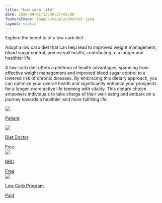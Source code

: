 ```yaml
---
title: "Low carb life"
date: 2020-09-01T12:49:27+06:00
featureImage: images/ma/placeholder.jpeg
layout: static
---
```


Explore the benefits of a low carb diet.

Adopt a low carb diet that can help lead to improved weight management, blood sugar control, and overall health, contributing to a longer and healthier life.

A low-carb diet offers a plethora of health advantages, spanning from effective weight management and improved blood sugar control to a lowered risk of chronic diseases. By embracing this dietary approach, you can optimize your overall health and significantly enhance your prospects for a longer, more active life teeming with vitality. This dietary choice empowers individuals to take charge of their well-being and embark on a journey towards a healthier and more fulfilling life.

<a class="ma-link" href="https://patient.info/news-and-features/what-is-a-low-carb-diet-and-is-it-healthy"><div class="ma-card ma-card-Health"><div class="ma-icon"><img src ="/images/Icon-check - health - opacity.svg"/></div><div class="ma-name"><p>Patient</p></div><div class="ma-paid-text"><span></span></div></div></a><a class="ma-link" href="https://www.dietdoctor.com/low-carb/benefits"><div class="ma-card ma-card-Health"><div class="ma-icon"><img src ="/images/Icon-check - health - opacity.svg"/></div><div class="ma-name"><p>Diet Doctor</p></div><div class="ma-paid-text"><span>Free</span></div></div></a><a class="ma-link" href="https://www.bbc.co.uk/food/articles/low_carb_diet"><div class="ma-card ma-card-Health"><div class="ma-icon"><img src ="/images/Icon-check - health - opacity.svg"/></div><div class="ma-name"><p>BBC</p></div><div class="ma-paid-text"><span>Free</span></div></div></a><a class="ma-link" href="https://www.awin1.com/cread.php?awinmid=35337&awinaffid=1198638&ued=https%3A%2F%2Fshop.lowcarbprogram.com%2F"><div class="ma-card ma-card-Health"><div class="ma-icon"><img src ="/images/Icon-pound - health - opacity.svg"/></div><div class="ma-name"><p>Low Carb Program</p></div><div class="ma-paid-text"><span>Paid</span></div></div></a>  

<br/><br/>






